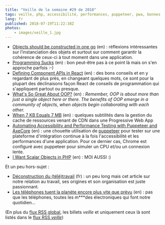 ```yaml
---
title: "Veille de la semaine #29 de 2018"
tags: veille, php, accessibilité, performances, puppeteer, pwa, bonnes pratiques, code, react, métier, domain driven design
lang: fr
published: 2018-07-19T11:22:38Z
photos:
    - images/veille_1.jpg
---
```

* [Objects should be constructed in one go](https://matthiasnoback.nl/2018/07/objects-should-be-constructed-in-one-go/) (en)&nbsp;: réflexions intéressantes sur l’instanciation des objets et surtout sur comment garantir la cohérence de ceux-ci à tout moment dans une application.
* [Programming Sucks](http://www.stilldrinking.org/programming-sucks) (en)&nbsp;: bon peut-être pas à ce point là mais on s'en approche parfois :-)
* [Defining Component APIs in React](http://jxnblk.com/writing/posts/defining-component-apis-in-react/) (en)&nbsp;: des bons conseils et en y regardant de plus près, en changeant quelques mots, ce sont pour la plupart des déclinaisons façon React de conseils de programmation qui s'appliquent partout ou presque.
* [What's So Great About OOP?](https://kevinsmith.io/whats-so-great-about-oop) (en)&nbsp;: *Remember, OOP is about more than just a single object here or there. The benefits of OOP emerge in a community of objects, when objects begin collaborating with each other.*
* [When 7 KB Equals 7 MB](https://cloudfour.com/thinks/when-7-kb-equals-7-mb/) (en)&nbsp;: quelques subtilités dans la gestion du cache de ressources venant de CDN dans une Progressive Web App
* [Automating Accessibility and Performance Testing with Puppeteer and AxeCore](https://marmelab.com/blog/2018/07/18/accessibility-performance-testing-puppeteer.html) (en)&nbsp;: une chouette utilisation de [puppeteer](https://pptr.dev/) pour tester sur une plateforme d'intégration continue à la fois l'accessibilité et les performances d'une application. Pour ce dernier cas, Chrome est configuré avec puppeteer pour simuler un CPU et/ou un connexion lente.
* [I Want Scalar Objects in PHP](https://developmentmatt.com/i-want-scalar-objects-in-php/) (en)&nbsp;: MOI AUSSI :)

Et un peu hors-sujet&nbsp;:

* [Déconstruction du (télé)travail](https://blog.doyoubuzz.com/d%C3%A9construction-du-t%C3%A9l%C3%A9-travail-1c4d7b2d1cf6) (fr)&nbsp;: un peu long mais cet article sur notre relation au travail, ses origines et son organisation est juste passionnant.
* [Les téléphones tuent la planète encore plus vite que prévu](https://www.slate.fr/story/164204/telephones-tuent-planete-environnement) (en)&nbsp;: pas que les téléphones, toutes les m***des électroniques qui font notre quotidien…

(En plus du [flux RSS global](/rss.xml), les billets *veille*
et uniquement ceux là sont listés dans le [flux RSS *veille*](/rss/veille.xml))
